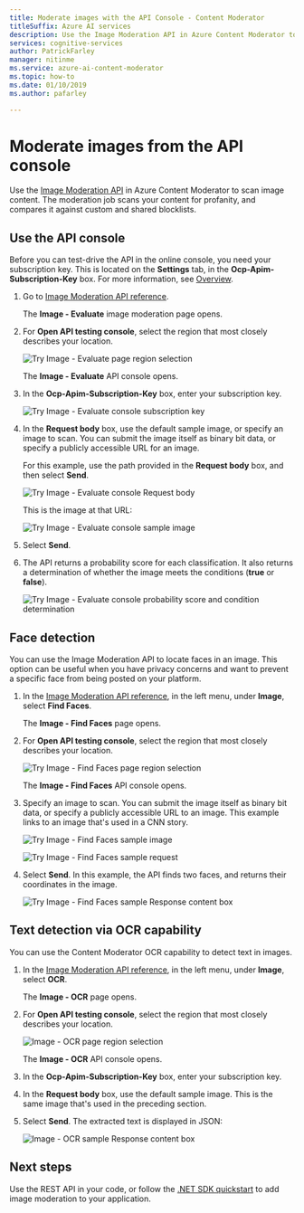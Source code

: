 ```yaml
---
title: Moderate images with the API Console - Content Moderator
titleSuffix: Azure AI services
description: Use the Image Moderation API in Azure Content Moderator to scan image content.
services: cognitive-services
author: PatrickFarley
manager: nitinme
ms.service: azure-ai-content-moderator
ms.topic: how-to
ms.date: 01/10/2019
ms.author: pafarley

---
```


# Moderate images from the API console

Use the [Image Moderation API](https://westus.dev.cognitive.microsoft.com/docs/services/57cf753a3f9b070c105bd2c1/operations/57cf753a3f9b070868a1f66c) in Azure Content Moderator to scan image content. The moderation job scans your content for profanity, and compares it against custom and shared blocklists.

## Use the API console
Before you can test-drive the API in the online console, you need your subscription key. This is located on the **Settings** tab, in the **Ocp-Apim-Subscription-Key** box. For more information, see [Overview](overview.md).

1. Go to [Image Moderation API reference](https://westus.dev.cognitive.microsoft.com/docs/services/57cf753a3f9b070c105bd2c1/operations/57cf753a3f9b070868a1f66c).

   The **Image - Evaluate** image moderation page opens.

2. For **Open API testing console**, select the region that most closely describes your location. 

   ![Try Image - Evaluate page region selection](images/test-drive-region.png)
  
   The **Image - Evaluate** API console opens.

3. In the **Ocp-Apim-Subscription-Key** box, enter your subscription key.

   ![Try Image - Evaluate console subscription key](images/try-image-api-1.png)

4. In the **Request body** box, use the default sample image, or specify an image to scan. You can submit the image itself as binary bit data, or specify a publicly accessible URL for an image. 

   For this example, use the path provided in the **Request body** box, and then select **Send**. 

   ![Try Image - Evaluate console Request body](images/try-image-api-2.png)

   This is the image at that URL:

   ![Try Image - Evaluate console sample image](images/sample-image.jpg) 

5. Select **Send**.

6. The API returns a probability score for each classification. It also returns a determination of whether the image meets the conditions (**true** or **false**). 

   ![Try Image - Evaluate console probability score and condition determination](images/try-image-api-3.png)

## Face detection

You can use the Image Moderation API to locate faces in an image. This option can be useful when you have privacy concerns and want to prevent a specific face from being posted on your platform. 

1. In the [Image Moderation API reference](https://westus.dev.cognitive.microsoft.com/docs/services/57cf753a3f9b070c105bd2c1/operations/57cf753a3f9b070868a1f66c), in the left menu, under **Image**, select **Find Faces**. 

   The **Image - Find Faces** page opens.

2. For **Open API testing console**, select the region that most closely describes your location. 

   ![Try Image - Find Faces page region selection](images/test-drive-region.png)

   The **Image - Find Faces** API console opens.

3. Specify an image to scan. You can submit the image itself as binary bit data, or specify a publicly accessible URL to an image. This example links to an image that's used in a CNN story.

   ![Try Image - Find Faces sample image](images/try-image-api-face-image.jpg)

   ![Try Image - Find Faces sample request](images/try-image-api-face-request.png)

4. Select **Send**. In this example, the API finds two faces, and returns their coordinates in the image.

   ![Try Image - Find Faces  sample Response content box](images/try-image-api-face-response.png)

## Text detection via OCR capability

You can use the Content Moderator OCR capability to detect text in images.

1. In the [Image Moderation API reference](https://westus.dev.cognitive.microsoft.com/docs/services/57cf753a3f9b070c105bd2c1/operations/57cf753a3f9b070868a1f66c), in the left menu, under **Image**, select **OCR**. 

   The **Image - OCR** page opens.

2. For **Open API testing console**, select the region that most closely describes your location. 

   ![Image - OCR page region selection](images/test-drive-region.png)

   The **Image - OCR** API console opens.

3. In the **Ocp-Apim-Subscription-Key** box, enter your subscription key.

4. In the **Request body** box, use the default sample image. This is the same image that's used in the preceding section.

5. Select **Send**. The extracted text is displayed in JSON:

   ![Image - OCR sample Response content box](images/try-image-api-ocr.png)

## Next steps

Use the REST API in your code, or follow the [.NET SDK quickstart](./client-libraries.md?pivots=programming-language-csharp%253fpivots%253dprogramming-language-csharp) to add image moderation to your application.
